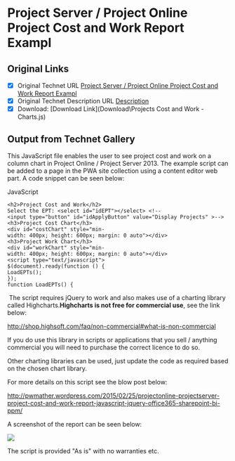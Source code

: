 # Project Server / Project Online Project Cost and Work Report Exampl

## Original Links

- [x] Original Technet URL [Project Server / Project Online Project Cost and Work Report Exampl](https://gallery.technet.microsoft.com/Server-Online-Cost-and-83bbff27)
- [x] Original Technet Description URL [Description](https://gallery.technet.microsoft.com/Server-Online-Cost-and-83bbff27/description)
- [x] Download: [Download Link](Download\Projects Cost and Work - Charts.js)

## Output from Technet Gallery

This JavaScript file enables the user to see project cost and work on a column chart in Project Online / Project Server 2013. The example script can be added to a page in the PWA site collection using a content editor web part. A code snippet can be seen  below:

JavaScript

```
<h2>Project Cost and Work</h2>
Select the EPT: <select id="idEPT"></select> <!--<input type="button" id="idApplyButton" value="Display Projects" >-->
<h3>Project Cost Chart</h3>
<div id="costChart" style="min-width: 400px; height: 600px; margin: 0 auto"></div>
<h3>Project Work Chart</h3>
<div id="workChart" style="min-width: 400px; height: 600px; margin: 0 auto"></div>
<script type="text/javascript">
$(document).ready(function () {
LoadEPTs();
});
function LoadEPTs() {
```

 The script requires jQuery to work and also makes use of a charting library called Highcharts.**Highcharts is not free for commercial use**, see the link below:

http://shop.highsoft.com/faq/non-commercial#what-is-non-commercial

If you do use this library in scripts or applications that you sell / anything commercial you will need to purchase the correct licence to do so.

Other charting libraries can be used, just update the code as required based on the chosen chart library.

For more details on this script see the blow post below:

http://pwmather.wordpress.com/2015/02/25/projectonline-projectserver-project-cost-and-work-report-javascript-jquery-office365-sharepoint-bi-ppm/

A screenshot of the report can be seen below:

![](Images\report.png)

The script is provided "As is" with no warranties etc.


